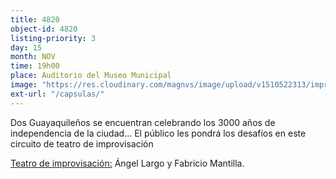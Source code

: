 ```yaml
---
title: 4820
object-id: 4820
listing-priority: 3
day: 15
month: NOV
time: 19h00
place: Auditorio del Museo Municipal
image: "https://res.cloudinary.com/magnvs/image/upload/v1510522313/impro_lh370x.jpg"
ext-url: "/capsulas/"
---
```


Dos Guayaquileños  se encuentran celebrando los 3000 años de independencia de la ciudad... El público les pondrá los desafíos en este circuito de teatro de improvisación

<u>Teatro de improvisación:</u> Ángel Largo y Fabricio Mantilla.
